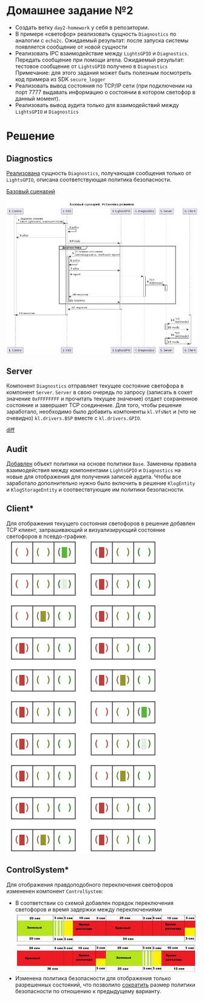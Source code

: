 # Домашнее задание №2

- Создать ветку `day2-homework` у себя в репозитории.
- В примере «светофор» реализовать сущность `Diagnostics` по аналогии с `echo2c`. Ожидаемый результат: после запуска системы появляется сообщение от новой сущности
- Реализовать IPC взаимодействие между `LightsGPIO` и `Diagnostics`. Передать сообщение при помощи arena.
Ожидаемый результат: тестовое сообщение от `LightsGPIO` получено в `Diagnostics` Примечание: для этого задания может быть полезным посмотреть код примера из SDK `secure_logger`
- Реализовать вывод состояния по TCP/IP сети (при подключении на порт 7777 выдавать информацию о состоянии в котором светофор в данный момент).
- Реализовать вывод аудита только для взаимодействий между `LightsGPIO` и `Diagnostics`

# Решение

## Diagnostics

[Реализована](https://github.com/russkin/cyberimmune-systems-example-traffic-light-kos/commit/953a48ad44320755f88acf2d18e74369382930ee) сущность `Diagnostics`, получающая сообщения только от `LightsGPIO`, описана соответствующая политика безопасности.

[Базовый сценарий](https://www.plantuml.com/plantuml/uml/hL9DYnGn4BtdLnHpMa4R_D13myZ2Yekek30Uzz9EmcmmdJH9zOWtruCN3uiWUFFY7sZKqLbnzIzK_oChwHrxCuXuy910gbvUNhsNtO2LnxOs0ZKQ1HDwGnrzfH_qiNzDfz0VzwzeHMVKzIzeJQS5q0UklMJGMGJHD-g0MolwmktliJGHechHsRP-ehnec5xFTLDPXCdL0lQSHU_C1Ae0SpHv_re1zsUpr7iQGjwxNi03lJZ2i7zmxr62Q9SZRXHmHrSBwmBNGe98FkUWcmNCb5ygd_h1B_FsBLPejB8u23GMUPevwcM5Akdb1LTkHtabq3ksuNEoOashYpPqXtP71foEYYz3hV38oUdTXqwgIoDf79JNRzB66Jr_FfIunk-LK1dZdcrGsfMGI4OETa8il6iReBUqPa6VOZefftLCI6WtYdxFrP-ijTkaTpn0UJ-9a_Gdv-8lc7ckFiYfLutp-E_wjSlbfqXA66X6bXHKt1WIKodXyTx1ePqftAbpls9aKkN7T6yZmAlGE1iKepBwJ58E6YTHLa9oKh1dV-VKBWjfn6npIfNzeF533VyhRldK-t-UcbTyBTqg8GAsZFYVL5BbAeNOPM_Qslm2)

![Базовый сценарий](doc/flow.png)

## Server

Компонент `Diagnostics` отправляет текущее состояние светофора в компонент `Server`. `Server` в свою очередь по запросу (записать в сокет значение `0xFFFFFFFF` и прочитать текущее значение) отдает сохраненное состояние и завершает TCP соединение.
Для того, чтобы решение заработало, необходимо было добавить компоненты `kl.VfsNet` и (что не очевидно) `kl.drivers.BSP` вместе с `kl.drivers.GPIO`.

[diff](https://github.com/cyberimmunity-edu/cyberimmune-systems-example-traffic-light-kos/commit/e8527b3618491197d3a11a12485090aae40e7932)


## Audit

[Добавлен](https://github.com/cyberimmunity-edu/cyberimmune-systems-example-traffic-light-kos/commit/ccffdf10122a8ca1ef4d87ea0c369913c5a922da) объект политики на основе политики `Base`. Заменены правила взаимодействия между компонентами `LightsGPIO` и `Diagnostics` на новые для отображения для получения записей аудита. Чтобы все заработало дополнительно нужно было включить в решение `KlogEntity` и `KlogStorageEntity` и соотвествтующие им политики безопасности.

## Client*

Для отображения текущего состояния светофоров в решение добавлен TCP клиент, запрашивающий и визуализирующий состояние светофоров в псевдо-графике.
![Переключение светофоров](doc/result.jpg)

## ControlSystem*

Для отображения правдоподобного переключения светофоров измененен компонент `ControlSystem`:
- В соответствии со схемой добавлен порядок переключения светофоров и время задержки между переключениями
![Схема переключения светофоров](doc/delay.jpeg)
- Изменена политика безопасности для отображения только разрешенных состояний, что позволило [сократить](https://github.com/cyberimmunity-edu/cyberimmune-systems-example-traffic-light-kos/commit/e8527b3618491197d3a11a12485090aae40e7932#diff-41112937b5ae7776f78363b3e9c58f254fd6b632a1d74e787b427a7f5f78ddaa) размер политики безопасности по отношению к предыдущему варианту.